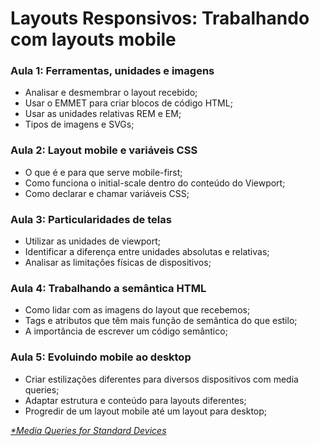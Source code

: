 # Layouts Responsivos: Trabalhando com layouts mobile

### Aula 1: Ferramentas, unidades e imagens

- Analisar e desmembrar o layout recebido;
- Usar o EMMET para criar blocos de código HTML;
- Usar as unidades relativas REM e EM;
- Tipos de imagens e SVGs;

### Aula 2: Layout mobile e variáveis CSS

- O que é e para que serve mobile-first;
- Como funciona o initial-scale dentro do conteúdo do Viewport;
- Como declarar e chamar variáveis CSS;

### Aula 3: Particularidades de telas

- Utilizar as unidades de viewport;
- Identificar a diferença entre unidades absolutas e relativas;
- Analisar as limitações físicas de dispositivos;

### Aula 4: Trabalhando a semântica HTML

- Como lidar com as imagens do layout que recebemos;
- Tags e atributos que têm mais função de semântica do que estilo;
- A importância de escrever um código semântico;

### Aula 5: Evoluindo mobile ao desktop

- Criar estilizações diferentes para diversos dispositivos com media queries;
- Adaptar estrutura e conteúdo para layouts diferentes;
- Progredir de um layout mobile até um layout para desktop;

[_\*Media Queries for Standard Devices_](https://css-tricks.com/snippets/css/media-queries-for-standard-devices/)
